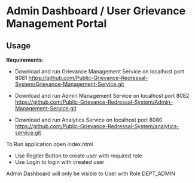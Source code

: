 # Admin Dashboard / User Grievance Management Portal 

## Usage

**Requirements:** 
- Download and run Grievance Management Service on localhost port 8081
https://github.com/Public-Grievance-Redressal-System/Grievance-Management-Service.git

- Download and run Admin Management Service on localhost port 8082
https://github.com/Public-Grievance-Redressal-System/Admin-Management-Service.git

- Download and run Analytics Service on localhost port 8080
https://github.com/Public-Grievance-Redressal-System/analytics-service.git

To Run application open index.html 
- Use Regiter Button to create user with required role 
- Use Login to login with created user

Admin Dashboard will only be visible to User with Role DEPT_ADMIN
